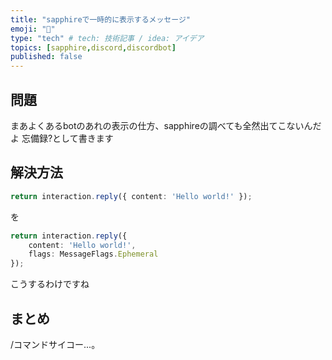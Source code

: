 ```yaml
---
title: "sapphireで一時的に表示するメッセージ"
emoji: "💎"
type: "tech" # tech: 技術記事 / idea: アイデア
topics: [sapphire,discord,discordbot]
published: false
---
```

## 問題
まあよくあるbotのあれの表示の仕方、sapphireの調べても全然出てこないんだよ
忘備録?として書きます

## 解決方法
```ts
return interaction.reply({ content: 'Hello world!' });
```
を
```ts
return interaction.reply({ 
	content: 'Hello world!',
	flags: MessageFlags.Ephemeral
});
```
こうするわけですね

## まとめ
/コマンドサイコー...。